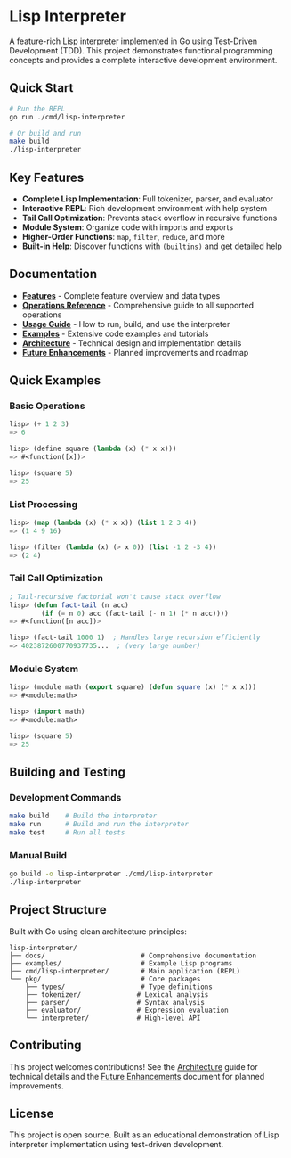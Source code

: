 # Lisp Interpreter

A feature-rich Lisp interpreter implemented in Go using Test-Driven Development (TDD). This project demonstrates functional programming concepts and provides a complete interactive development environment.

## Quick Start

```bash
# Run the REPL
go run ./cmd/lisp-interpreter

# Or build and run
make build
./lisp-interpreter
```

## Key Features

- **Complete Lisp Implementation**: Full tokenizer, parser, and evaluator
- **Interactive REPL**: Rich development environment with help system
- **Tail Call Optimization**: Prevents stack overflow in recursive functions
- **Module System**: Organize code with imports and exports
- **Higher-Order Functions**: `map`, `filter`, `reduce`, and more
- **Built-in Help**: Discover functions with `(builtins)` and get detailed help

## Documentation

- **[Features](docs/features.md)** - Complete feature overview and data types
- **[Operations Reference](docs/operations.md)** - Comprehensive guide to all supported operations
- **[Usage Guide](docs/usage.md)** - How to run, build, and use the interpreter
- **[Examples](docs/examples.md)** - Extensive code examples and tutorials
- **[Architecture](docs/architecture.md)** - Technical design and implementation details
- **[Future Enhancements](docs/future.md)** - Planned improvements and roadmap

## Quick Examples

### Basic Operations
```lisp
lisp> (+ 1 2 3)
=> 6

lisp> (define square (lambda (x) (* x x)))
=> #<function([x])>

lisp> (square 5)
=> 25
```

### List Processing
```lisp
lisp> (map (lambda (x) (* x x)) (list 1 2 3 4))
=> (1 4 9 16)

lisp> (filter (lambda (x) (> x 0)) (list -1 2 -3 4))
=> (2 4)
```

### Tail Call Optimization  
```lisp
; Tail-recursive factorial won't cause stack overflow
lisp> (defun fact-tail (n acc)
        (if (= n 0) acc (fact-tail (- n 1) (* n acc))))
=> #<function([n acc])>

lisp> (fact-tail 1000 1)  ; Handles large recursion efficiently
=> 4023872600770937735...  ; (very large number)
```

### Module System
```lisp
lisp> (module math (export square) (defun square (x) (* x x)))
=> #<module:math>

lisp> (import math)
=> #<module:math>

lisp> (square 5)
=> 25
```

## Building and Testing

### Development Commands
```bash
make build    # Build the interpreter
make run      # Build and run the interpreter  
make test     # Run all tests
```

### Manual Build
```bash
go build -o lisp-interpreter ./cmd/lisp-interpreter
./lisp-interpreter
```

## Project Structure

Built with Go using clean architecture principles:

```
lisp-interpreter/
├── docs/                        # Comprehensive documentation
├── examples/                    # Example Lisp programs  
├── cmd/lisp-interpreter/        # Main application (REPL)
└── pkg/                         # Core packages
    ├── types/                   # Type definitions
    ├── tokenizer/              # Lexical analysis
    ├── parser/                 # Syntax analysis  
    ├── evaluator/              # Expression evaluation
    └── interpreter/            # High-level API
```

## Contributing

This project welcomes contributions! See the [Architecture](docs/architecture.md) guide for technical details and the [Future Enhancements](docs/future.md) document for planned improvements.

## License

This project is open source. Built as an educational demonstration of Lisp interpreter implementation using test-driven development.
